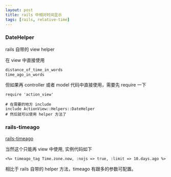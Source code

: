 ```yaml
---
layout: post
title: rails 中相对时间显示
tags: [rails, relative-time]
---
```


### DateHelper
rails 自带的 view helper

在 view 中直接使用
```ruby
distance_of_time_in_words
time_ago_in_words
```

但如果再 controller 或者 model 代码中直接使用，需要先 require 一下
```
require 'action_view'

# 在需要的地方 include
include ActionView::Helpers::DateHelper
# 然后就可以使用 helper 方法了
```

### rails-timeago
[rails-timeago](https://github.com/jgraichen/rails-timeago)

当然这个只能再 view 中使用, 实例代码如下
```
<%= timeago_tag Time.zone.now, :nojs => true, :limit => 10.days.ago %>
```

相比于 rails 自带的 helper 方法，timeago 有跟多的参数可配置。


